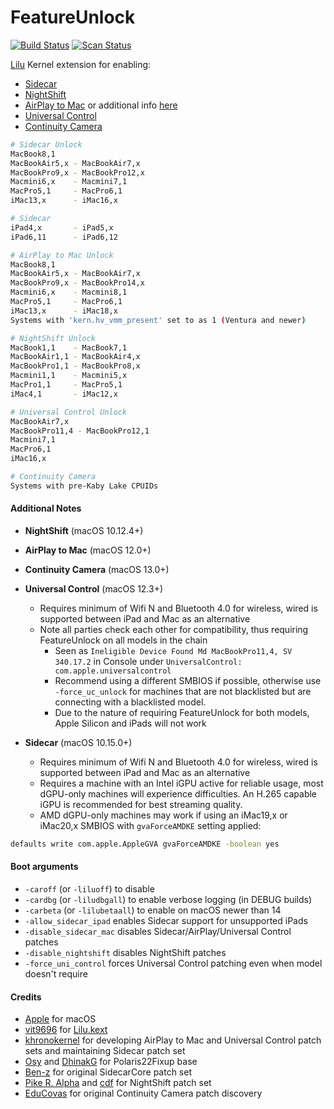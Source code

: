 FeatureUnlock
==============

[![Build Status](https://github.com/devicemanager/FeatureUnlock/workflows/CI/badge.svg?branch=master)](https://github.com/devicemanager/FeatureUnlock/actions) [![Scan Status](https://scan.coverity.com/projects/23354/badge.svg?flat=1)](https://scan.coverity.com/projects/23354)

[Lilu](https://github.com/devicemanager/Lilu) Kernel extension for enabling:
* [Sidecar](https://support.apple.com/HT210380)
* [NightShift](https://support.apple.com/guide/mac-help/use-night-shift-mchl97bc676d/mac)
* [AirPlay to Mac](https://www.apple.com/airplay/) or additional info [here](https://support.apple.com/HT204289)
* [Universal Control](https://support.apple.com/HT212757)
* [Continuity Camera](https://support.apple.com/lv-lv/guide/mac-help/mchl77879b8a/mac)

```sh
# Sidecar Unlock
MacBook8,1
MacBookAir5,x - MacBookAir7,x
MacBookPro9,x - MacBookPro12,x
Macmini6,x    - Macmini7,1
MacPro5,1     - MacPro6,1
iMac13,x      - iMac16,x

# Sidecar
iPad4,x       - iPad5,x
iPad6,11      - iPad6,12

# AirPlay to Mac Unlock
MacBook8,1
MacBookAir5,x - MacBookAir7,x
MacBookPro9,x - MacBookPro14,x
Macmini6,x    - Macmini8,1
MacPro5,1     - MacPro6,1
iMac13,x      - iMac18,x
Systems with 'kern.hv_vmm_present' set to as 1 (Ventura and newer)

# NightShift Unlock
MacBook1,1    - MacBook7,1
MacBookAir1,1 - MacBookAir4,x
MacBookPro1,1 - MacBookPro8,x
Macmini1,1    - Macmini5,x
MacPro1,1     - MacPro5,1
iMac4,1       - iMac12,x

# Universal Control Unlock
MacBookAir7,x
MacBookPro11,4 - MacBookPro12,1
Macmini7,1
MacPro6,1
iMac16,x

# Continuity Camera
Systems with pre-Kaby Lake CPUIDs
```

#### Additional Notes

* **NightShift** (macOS 10.12.4+)

* **AirPlay to Mac** (macOS 12.0+)

* **Continuity Camera** (macOS 13.0+)

* **Universal Control** (macOS 12.3+)
  * Requires minimum of Wifi N and Bluetooth 4.0 for wireless, wired is supported between iPad and Mac as an alternative
  * Note all parties check each other for compatibility, thus requiring FeatureUnlock on all models in the chain
    * Seen as `Ineligible Device Found Md MacBookPro11,4, SV 340.17.2` in Console under `UniversalControl: com.apple.universalcontrol`
    * Recommend using a different SMBIOS if possible, otherwise use `-force_uc_unlock` for machines that are not blacklisted but are connecting with a blacklisted model.
    * Due to the nature of requiring FeatureUnlock for both models, Apple Silicon and iPads will not work

* **Sidecar** (macOS 10.15.0+)
  * Requires minimum of Wifi N and Bluetooth 4.0 for wireless, wired is supported between iPad and Mac as an alternative
  * Requires a machine with an Intel iGPU active for reliable usage, most dGPU-only machines will experience difficulties. An H.265 capable iGPU is recommended for best streaming quality.
  * AMD dGPU-only machines may work if using an iMac19,x or iMac20,x SMBIOS with `gvaForceAMDKE` setting applied:

```sh
defaults write com.apple.AppleGVA gvaForceAMDKE -boolean yes
```

#### Boot arguments

- `-caroff` (or `-liluoff`) to disable
- `-cardbg` (or `-liludbgall`) to enable verbose logging (in DEBUG builds)
- `-carbeta` (or `-lilubetaall`) to enable on macOS newer than 14
- `-allow_sidecar_ipad` enables Sidecar support for unsupported iPads
- `-disable_sidecar_mac` disables Sidecar/AirPlay/Universal Control patches
- `-disable_nightshift` disables NightShift patches
- `-force_uni_control` forces Universal Control patching even when model doesn't require

#### Credits

- [Apple](https://www.apple.com) for macOS
- [vit9696](https://github.com/vit9696) for [Lilu.kext](https://github.com/vit9696/Lilu)
- [khronokernel](https://github.com/khronokernel) for developing AirPlay to Mac and Universal Control patch sets and maintaining Sidecar patch set
- [Osy](https://github.com/Osy/Polaris22Fixup/) and [DhinakG](https://github.com/dhinakg/Polaris22Fixup/) for Polaris22Fixup base
- [Ben-z](https://github.com/ben-z/free-sidecar) for original SidecarCore patch set
- [Pike R. Alpha](https://pikeralpha.wordpress.com/2017/01/30/4398/) and [cdf](https://github.com/cdf/NightShiftEnabler) for NightShift patch set
- [EduCovas](https://github.com/educovas) for original Continuity Camera patch discovery 
